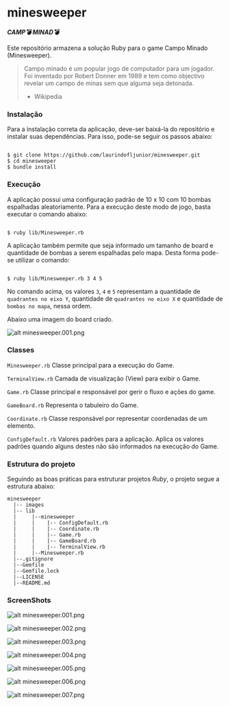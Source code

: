 # minesweeper
**_CAMP💣 MINAD💣_**

Este repositório armazena a solução Ruby para o game Campo Minado (Minesweeper).

> Campo minado é um popular jogo de computador para um jogador. Foi inventado por Robert Donner em 1989 e tem como objectivo revelar um campo de minas sem que alguma seja detonada.
 > - Wikipedia

### Instalação

Para a instalação correta da aplicação, deve-ser baixá-la do repositório e instalar suas dependências. Para isso, pode-se seguir os passos abaixo:
```

$ git clone https://github.com/laurindofljunior/minesweeper.git
$ cd minesweeper
$ bundle install
```

### Execução

A aplicação possui uma configuração padrão de 10 x 10 com 10 bombas espalhadas aleatoriamente. Para a execução deste modo de jogo, basta executar o comando abaixo:

```shell

$ ruby lib/Minesweeper.rb
```

A aplicação também permite que seja informado um tamanho de board e quantidade de bombas a serem espalhadas pelo mapa. Desta forma pode-se utilizar o comando:

```shell

$ ruby lib/Minesweeper.rb 3 4 5
```

No comando acima, os valores `3`, `4` e `5` representam a quantidade de `quadrantes no eixo Y`, quantidade de `quadrantes no eixo X` e quantidade de `bombas no mapa`, nessa ordem.

Abaixo uma imagem do board criado.

![alt minesweeper.001.png](https://github.com/laurindofljunior/minesweeper/raw/master/images/minesweeper.001.png "minesweeper.001.png")


### Classes

`Minesweeper.rb` Classe principal para a execução do Game.

`TerminalView.rb` Camada de visualização (View) para exibir o Game.

`Game.rb` Classe principal e responsável por gerir o fluxo e ações do game.

`GameBoard.rb` Representa o tabuleiro do Game.

`Coordinate.rb` Classe responsável por representar coordenadas de um elemento.

`ConfigDefault.rb` Valores padrões para a aplicação. Aplica os valores padrões quando alguns destes não são informados na execução do Game.


### Estrutura do projeto

Seguindo as boas práticas para estruturar projetos *Ruby*, o projeto segue a estrutura abaixo:
```
minesweeper
  |-- images
  |-- lib
  |     |--minesweeper
  |     |    |-- ConfigDefault.rb
  |     |    |-- Coordinate.rb
  |     |    |-- Game.rb
  |     |    |-- GameBoard.rb
  |     |    |-- TerminalView.rb
  |     |--Minesweeper.rb
  |--.gitignore
  |--Gemfile
  |--Gemfile.lock
  |--LICENSE
  |--README.md   
```


### ScreenShots

![alt minesweeper.001.png](https://github.com/laurindofljunior/minesweeper/raw/master/images/minesweeper.001.png "minesweeper.001.png")

![alt minesweeper.002.png](https://github.com/laurindofljunior/minesweeper/raw/master/images/minesweeper.002.png "minesweeper.002.png")

![alt minesweeper.003.png](https://github.com/laurindofljunior/minesweeper/raw/master/images/minesweeper.003.png "minesweeper.003.png")

![alt minesweeper.004.png](https://github.com/laurindofljunior/minesweeper/raw/master/images/minesweeper.004.png "minesweeper.004.png")

![alt minesweeper.005.png](https://github.com/laurindofljunior/minesweeper/raw/master/images/minesweeper.005.png "minesweeper.005.png")

![alt minesweeper.006.png](https://github.com/laurindofljunior/minesweeper/raw/master/images/minesweeper.006.png "minesweeper.006.png")

![alt minesweeper.007.png](https://github.com/laurindofljunior/minesweeper/raw/master/images/minesweeper.007.png "minesweeper.007.png")
